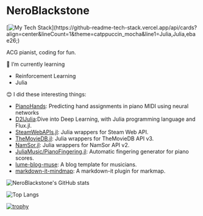 # NeroBlackstone

[![My Tech Stack](https://github-readme-tech-stack.vercel.app/api/cards?align=center&lineCount=1&theme=catppuccin_mocha&line1=Julia,Julia,ebae26;)](https://github-readme-tech-stack.vercel.app/api/cards?align=center&lineCount=1&theme=catppuccin_mocha&line1=Julia,Julia,ebae26;)

ACG pianist, coding for fun.

🌱 I’m currently learning
- Reinforcement Learning
- Julia

😊 I did these interesting things:
- [PianoHands](https://github.com/JuliaMusic/PianoHands.jl): Predicting hand assignments in piano MIDI using neural networks
- [D2lJulia](https://github.com/NeroBlackstone/D2lJulia):Dive into Deep Learning, with Julia programming language and Flux.jl.
- [SteamWebAPIs.jl](https://github.com/NeroBlackstone/SteamWebAPIs.jl): Julia wrappers for Steam Web API.
- [TheMovieDB.jl](https://github.com/NeroBlackstone/TheMovieDB.jl): Julia wrappers for TheMovieDB API v3.
- [NamSor.jl](https://github.com/NeroBlackstone/NamSor.jl): Julia wrappers for NamSor API v2.
- [JuliaMusic/PianoFingering.jl](https://github.com/JuliaMusic/PianoFingering.jl): Automatic fingering generator for piano scores.
- [lume-blog-muse](https://github.com/NeroBlackstone/lume-blog-muse): A blog template for musicians.
- [markdown-it-mindmap](https://github.com/NeroBlackstone/markdown-it-mindmap): A markdown-it plugin for markmap.

![NeroBlackstone's GitHub stats](https://github-readme-stats.vercel.app/api?username=NeroBlackstone&bg_color=1e1e2e&text_color=cdd6f4&icon_color=cba6f7&title_color=94e2d5)

![Top Langs](https://github-readme-stats.vercel.app/api/top-langs/?username=NeroBlackstone&layout=compact&langs_count=10&hide=css,html,Nunjucks,Sass,Scss,Stylus&bg_color=1e1e2e&text_color=cdd6f4&icon_color=cba6f7&title_color=94e2d5)

[![trophy](https://github-profile-trophy.vercel.app/?username=NeroBlackstone&row=1)](https://github.com/ryo-ma/github-profile-trophy)
